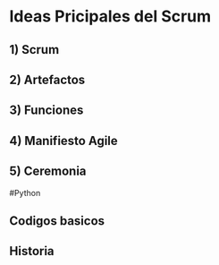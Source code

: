 # Ideas Pricipales del Scrum

## 1) Scrum

## 2) Artefactos

## 3) Funciones

## 4) Manifiesto Agile

## 5) Ceremonia

#Python

## Codigos basicos

## Historia
